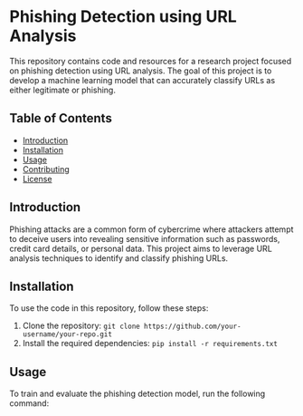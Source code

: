 # Phishing Detection using URL Analysis

This repository contains code and resources for a research project focused on phishing detection using URL analysis. The goal of this project is to develop a machine learning model that can accurately classify URLs as either legitimate or phishing.

## Table of Contents

- [Introduction](#introduction)
- [Installation](#installation)
- [Usage](#usage)
- [Contributing](#contributing)
- [License](#license)

## Introduction

Phishing attacks are a common form of cybercrime where attackers attempt to deceive users into revealing sensitive information such as passwords, credit card details, or personal data. This project aims to leverage URL analysis techniques to identify and classify phishing URLs.

## Installation

To use the code in this repository, follow these steps:

1. Clone the repository: `git clone https://github.com/your-username/your-repo.git`
2. Install the required dependencies: `pip install -r requirements.txt`

## Usage

To train and evaluate the phishing detection model, run the following command:
